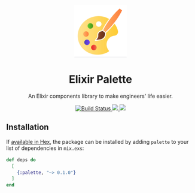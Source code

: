 <p align="center">
  <img width="140px" src="docs/images/logo.png">
  
  <h1 align="center">Elixir Palette</h1>
  
  <p align="center">
    An Elixir components library to make engineers' life easier.
  </p>
</p>

<p align="center">
  <a href="#">
    <img alt="Build Status" src="https://github.com/livesup-dev/palette/actions/workflows/test.yml/badge.svg">
  </a>
  <a href="https://codecov.io/gh/livesup-dev/palette">
    <img src="https://codecov.io/gh/livesup-dev/palette/branch/main/graph/badge.svg?token=7XTN1OEUHY"/>
  </a>
  <a href="https://github.com/livesup-dev/l/commits/master">
    <img src="https://img.shields.io/github/last-commit/livesup-dev/palette.svg"/>
  </a>
</p>

## Installation

If [available in Hex](https://hex.pm/docs/publish), the package can be installed
by adding `palette` to your list of dependencies in `mix.exs`:

```elixir
def deps do
  [
    {:palette, "~> 0.1.0"}
  ]
end
```
